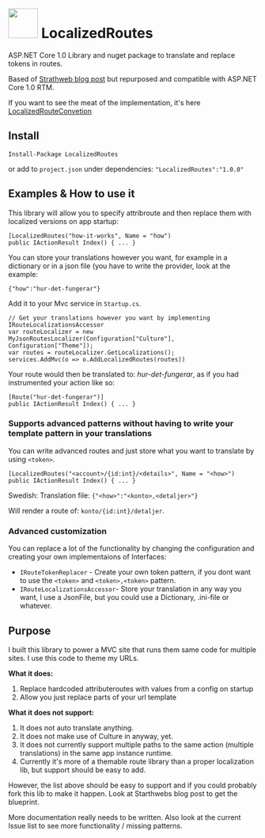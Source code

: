 <h1>
<img src="https://cloud.githubusercontent.com/assets/357283/18270877/7cd6e86a-742f-11e6-9dcc-520d893521de.png" height=60 />
LocalizedRoutes</h1>
ASP.NET Core 1.0 Library and nuget package to translate and replace tokens in routes.

Based of [Strathweb blog post](http://www.strathweb.com/2015/11/localized-routes-with-asp-net-5-and-mvc-6/) but repurposed and compatible with ASP.NET Core 1.0 RTM.

If you want to see the meat of the implementation, it's here [LocalizedRouteConvetion](https://github.com/abergs/LocalizedRoutes/blob/master/src/LocalizedRoutes/LocalizedRouteConvention.cs)

## Install
`Install-Package LocalizedRoutes`

or add to `project.json` under dependencies:
`"LocalizedRoutes":"1.0.0"`

## Examples & How to use it

This library will allow you to specify attribroute and then replace them with localized versions on app startup:

```
[LocalizedRoutes("how-it-works", Name = "how")
public IActionResult Index() { ... }
```

You can store your translations however you want, for example in a dictionary or in a json file (you have to write the provider, look at the example:

`{"how":"hur-det-fungerar"}`

Add it to your Mvc service in `Startup.cs`.
```
// Get your translations however you want by implementing IRouteLocalizationsAccessor
var routeLocalizer = new MyJsonRoutesLocalizer(Configuration["Culture"], Configuration["Theme"]);
var routes = routeLocalizer.GetLocalizations();
services.AddMvc(o => o.AddLocalizedRoutes(routes))
```

Your route would then be translated to: *hur-det-fungerar*, as if you had instrumented your action like so:

```
[Route("hur-det-fungerar")]
public IActionResult Index() { ... }
```

### Supports advanced patterns without having to write your template pattern in your translations

You can write advanced routes and just store what you want to translate by using `<token>`.

```
[LocalizedRoutes("<account>/{id:int}/<details>", Name = "<how>")
public IActionResult Index() { ... }
```
Swedish:
Translation file: `{"<how>":"<konto>,<detaljer>"}`

Will render a route of: `konto/{id:int}/detaljer`.

### Advanced customization

You can replace a lot of the functionality by changing the configuration and creating your own implementaions of Interfaces:

* `IRouteTokenReplacer` - Create your own token pattern, if you dont want to use the `<token>` and `<token>,<token>` pattern.
* `IRouteLocalizationsAccessor`- Store your translation in any way you want, I use a JsonFile, but you could use a Dictionary, .ini-file or whatever.


## Purpose

I built this library to power a MVC site that runs them same code for multiple sites. I use this code to theme my URLs. 

**What it does:**  

1. Replace hardcoded attributeroutes with values from a config on startup
2. Allow you just replace parts of your url template


**What it does not support:**  

1. It does not auto translate anything.
2. It does not make use of Culture in anyway, yet.
3. It does not currently support multiple paths to the same action (multiple translations) in the same app instance runtime.
4. Currently it's more of a themable route library than a proper localization lib, but support should be easy to add.

However, the list above should be easy to support and if you could probably fork this lib to make it happen. Look at Starthwebs blog post to get the blueprint.

More documentation really needs to be written. Also look at the current Issue list to see more functionality / missing patterns. 

